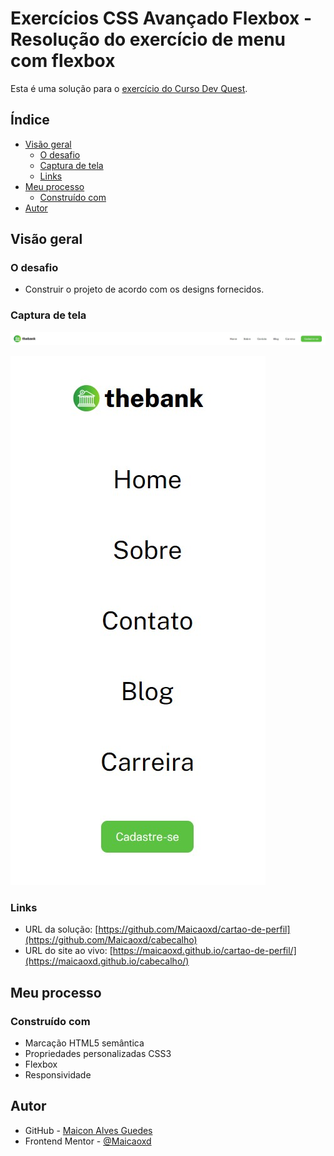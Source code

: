 # Exercícios CSS Avançado Flexbox - Resolução do exercício de menu com flexbox

Esta é uma solução para o [exercício do Curso Dev Quest](https://www.figma.com/file/DYk9DZr6urB9MZ4iNt1a61/Desafio-HTML-%2B-CSS?node-id=0%3A1).

## Índice

- [Visão geral](#visão-geral)
   - [O desafio](#o-desafio)
   - [Captura de tela](#captura-de-tela)
   - [Links](#links)
- [Meu processo](#meu-processo)
   - [Construído com](#construído-com)
- [Autor](#autor)

## Visão geral

### O desafio

- Construir o projeto de acordo com os designs fornecidos.

### Captura de tela

![](src/design/Screenshot_d.jpg)

![](src/design/Screenshot_m.jpg)

### Links

- URL da solução: [https://github.com/Maicaoxd/cartao-de-perfil](https://github.com/Maicaoxd/cabecalho)
- URL do site ao vivo: [https://maicaoxd.github.io/cartao-de-perfil/](https://maicaoxd.github.io/cabecalho/)

## Meu processo

### Construído com

- Marcação HTML5 semântica
- Propriedades personalizadas CSS3
- Flexbox
- Responsividade

## Autor

- GitHub - [Maicon Alves Guedes](https://github.com/Maicaoxd)
- Frontend Mentor - [@Maicaoxd](https://www.frontendmentor.io/profile/Maicaoxd)

